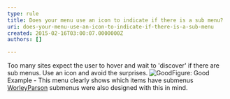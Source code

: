 ```yaml
---
type: rule
title: Does your menu use an icon to indicate if there is a sub menu?
uri: does-your-menu-use-an-icon-to-indicate-if-there-is-a-sub-menu
created: 2015-02-16T03:00:07.0000000Z
authors: []

---
```


 
Too many sites expect the user to hover and wait to       'discover' if there are sub menus. Use an icon and avoid the       surprises.
 ![Good](http&#58;//www.ssw.com.au/SSW/Standards/Rules/Images/SubmenusHaveIcons_Good.gif)Figure: Good Example - This menu clearly shows which items have submenus
[WorleyParson](http&#58;//www.worleyparsons.com/csg/infrastructureandenvironment/resource_infrastructure/Pages/default.aspx) submenus were also designed with this in mind.


